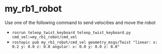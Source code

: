# my_rb1_robot

Use one of the following command to send velocities and move the robot
- `rosrun teleop_twist_keyboard teleop_twist_keyboard.py cmd_vel:=my_rb1_robot/cmd_vel`
- `rostopic pub my_rb1_robot/cmd_vel geometry_msgs/Twist "linear:
  x: 0.2
  y: 0.0
  z: 0.0
angular:
  x: 0.0
  y: 0.0
  z: 0.0"`
